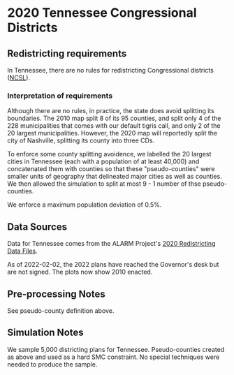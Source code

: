 # 2020 Tennessee Congressional Districts

## Redistricting requirements
In Tennessee, there are no rules for redistricting Congressional districts ([NCSL](https://www.ncsl.org/research/redistricting/redistricting-criteria.aspx)).

### Interpretation of requirements

Although there are no rules, in practice, the state does avoid splitting its boundaries. The 2010 map split 8 of its 95 counties, and split only 4 of the 228 municipalities that comes with our default tigris call, and only 2 of the 20 largest municipalities. However, the 2020 map will reportedly split the city of Nashville, splitting its county into three CDs. 

To enforce some county splitting avoidence, we labelled the 20 largest cities in Tennessee (each with a population of at least 40,000) and concatenated them with counties so that these "pseudo-counties" were smaller units of geography that delineated major cities as well as counties. We then allowed the simulation to split at most 9 - 1 number of thse pseudo-counties.

We enforce a maximum population deviation of 0.5%.

## Data Sources
Data for Tennessee comes from the ALARM Project's [2020 Redistricting Data Files](https://alarm-redist.github.io/posts/2021-08-10-census-2020/).

As of 2022-02-02, the 2022 plans have reached the Governor's desk but are not signed. The plots now show 2010 enacted.

## Pre-processing Notes
See pseudo-county definition above.

## Simulation Notes
We sample 5,000 districting plans for Tennessee.
Pseudo-counties created as above and used as a hard SMC constraint.
No special techniques were needed to produce the sample.
